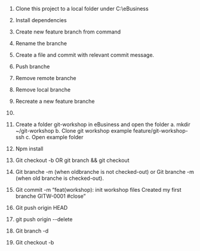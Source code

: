 1.	Clone this project to a local folder under C:\eBusiness
2.	Install dependencies
3.	Create new feature branch from command
4.	Rename the branche
5.	Create a file and commit with relevant commit message.
6.	Push branche
7.	Remove remote branche
8.	Remove local branche
9.	Recreate a new feature branche 
10.	




1.	Create a folder git-workshop in eBusiness and open the folder
a.	mkdir ~/git-workshop
b.	Clone git workshop example feature/git-workshop-ssh
c.	Open example folder
2.	Npm install
3.	Git checkout -b <branchename> OR git branch <branchename> && git checkout <branchename>
4.	Git branche -m <oldbranch> <newbrache> (when oldbranche is not checked-out) or Git branche -m <newbrache> (when old branche is checked-out).
5.	Git commit -m “feat(workshop): init workshop files
Created my first branche
GITW-0001 #close”
6.	Git push origin HEAD
7.	git push origin --delete <remotebranche>
8.	Git branch -d <branchename> 
9.	Git checkout -b <branchename>
